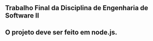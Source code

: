 ## Trabalho Final da Disciplina de Engenharia de Software II

## O projeto deve ser feito em node.js.